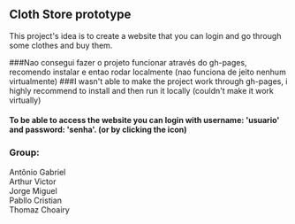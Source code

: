 ## Cloth Store prototype
This project's idea is to create a website that you can login and go through some clothes and buy them.

###Nao consegui fazer o projeto funcionar através do gh-pages, recomendo instalar e entao rodar localmente (nao funciona de jeito nenhum virtualmente)
###I wasn't able to make the project work through gh-pages, i highly recommend to install and then run it locally (couldn't make it work virtually)

#### To be able to access the website you can login with username: 'usuario' and password: 'senha'. (or by clicking the icon)

### Group:
Antônio Gabriel<br />
Arthur Victor<br />
Jorge Miguel<br />
Pabllo Cristian<br />
Thomaz Choairy
